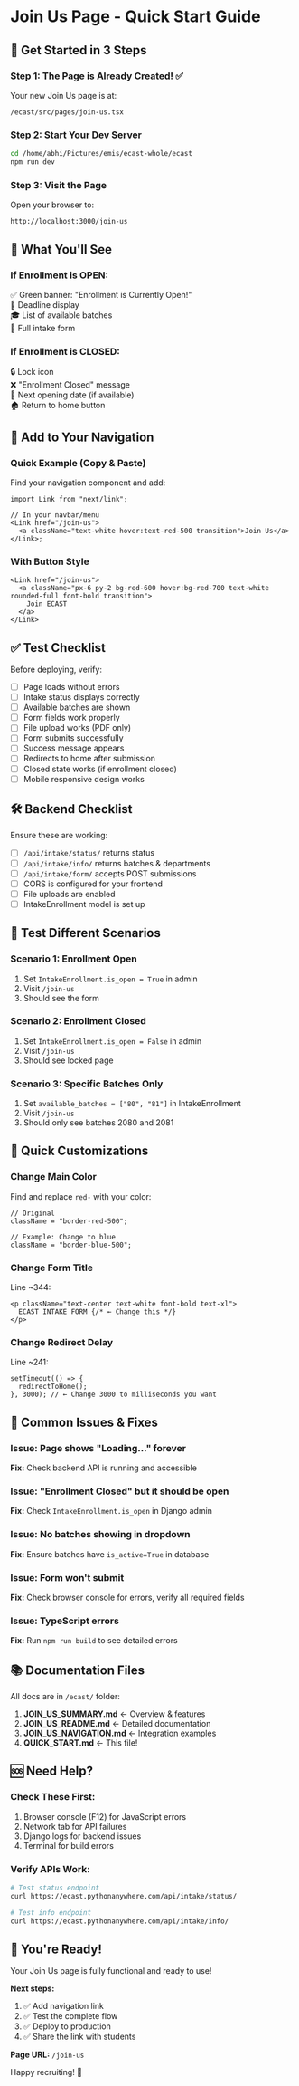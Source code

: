 # Join Us Page - Quick Start Guide

## 🚀 Get Started in 3 Steps

### Step 1: The Page is Already Created! ✅

Your new Join Us page is at:

```
/ecast/src/pages/join-us.tsx
```

### Step 2: Start Your Dev Server

```bash
cd /home/abhi/Pictures/emis/ecast-whole/ecast
npm run dev
```

### Step 3: Visit the Page

Open your browser to:

```
http://localhost:3000/join-us
```

## 🎯 What You'll See

### If Enrollment is OPEN:

✅ Green banner: "Enrollment is Currently Open!"  
📅 Deadline display  
🎓 List of available batches  
📝 Full intake form

### If Enrollment is CLOSED:

🔒 Lock icon  
❌ "Enrollment Closed" message  
📆 Next opening date (if available)  
🏠 Return to home button

## 🔗 Add to Your Navigation

### Quick Example (Copy & Paste)

Find your navigation component and add:

```tsx
import Link from "next/link";

// In your navbar/menu
<Link href="/join-us">
  <a className="text-white hover:text-red-500 transition">Join Us</a>
</Link>;
```

### With Button Style

```tsx
<Link href="/join-us">
  <a className="px-6 py-2 bg-red-600 hover:bg-red-700 text-white rounded-full font-bold transition">
    Join ECAST
  </a>
</Link>
```

## ✅ Test Checklist

Before deploying, verify:

- [ ] Page loads without errors
- [ ] Intake status displays correctly
- [ ] Available batches are shown
- [ ] Form fields work properly
- [ ] File upload works (PDF only)
- [ ] Form submits successfully
- [ ] Success message appears
- [ ] Redirects to home after submission
- [ ] Closed state works (if enrollment closed)
- [ ] Mobile responsive design works

## 🛠️ Backend Checklist

Ensure these are working:

- [ ] `/api/intake/status/` returns status
- [ ] `/api/intake/info/` returns batches & departments
- [ ] `/api/intake/form/` accepts POST submissions
- [ ] CORS is configured for your frontend
- [ ] File uploads are enabled
- [ ] IntakeEnrollment model is set up

## 📱 Test Different Scenarios

### Scenario 1: Enrollment Open

1. Set `IntakeEnrollment.is_open = True` in admin
2. Visit `/join-us`
3. Should see the form

### Scenario 2: Enrollment Closed

1. Set `IntakeEnrollment.is_open = False` in admin
2. Visit `/join-us`
3. Should see locked page

### Scenario 3: Specific Batches Only

1. Set `available_batches = ["80", "81"]` in IntakeEnrollment
2. Visit `/join-us`
3. Should only see batches 2080 and 2081

## 🎨 Quick Customizations

### Change Main Color

Find and replace `red-` with your color:

```tsx
// Original
className = "border-red-500";

// Example: Change to blue
className = "border-blue-500";
```

### Change Form Title

Line ~344:

```tsx
<p className="text-center text-white font-bold text-xl">
  ECAST INTAKE FORM {/* ← Change this */}
</p>
```

### Change Redirect Delay

Line ~241:

```tsx
setTimeout(() => {
  redirectToHome();
}, 3000); // ← Change 3000 to milliseconds you want
```

## 🐛 Common Issues & Fixes

### Issue: Page shows "Loading..." forever

**Fix:** Check backend API is running and accessible

### Issue: "Enrollment Closed" but it should be open

**Fix:** Check `IntakeEnrollment.is_open` in Django admin

### Issue: No batches showing in dropdown

**Fix:** Ensure batches have `is_active=True` in database

### Issue: Form won't submit

**Fix:** Check browser console for errors, verify all required fields

### Issue: TypeScript errors

**Fix:** Run `npm run build` to see detailed errors

## 📚 Documentation Files

All docs are in `/ecast/` folder:

1. **JOIN_US_SUMMARY.md** ← Overview & features
2. **JOIN_US_README.md** ← Detailed documentation
3. **JOIN_US_NAVIGATION.md** ← Integration examples
4. **QUICK_START.md** ← This file!

## 🆘 Need Help?

### Check These First:

1. Browser console (F12) for JavaScript errors
2. Network tab for API failures
3. Django logs for backend issues
4. Terminal for build errors

### Verify APIs Work:

```bash
# Test status endpoint
curl https://ecast.pythonanywhere.com/api/intake/status/

# Test info endpoint
curl https://ecast.pythonanywhere.com/api/intake/info/
```

## 🎉 You're Ready!

Your Join Us page is fully functional and ready to use!

**Next steps:**

1. ✅ Add navigation link
2. ✅ Test the complete flow
3. ✅ Deploy to production
4. ✅ Share the link with students

**Page URL:** `/join-us`

Happy recruiting! 🚀
